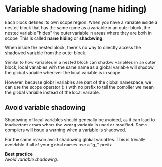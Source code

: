 # Variable shadowing (name hiding)

Each block defines its own scope region. When you have a variable inside a nested block that has the same name as a variable in an outer block, the nested variable "hides" the outer variable in areas where they are both in scope. This is called **name hiding** or **shadowing**.

When inside the nested block, there's no way to directly access the shadowed variable from the outer block.

Similar to how variables in a nested block can shadow variables in an outer block, local variables with the same name as a global variable will shadow the global variable wherever the local variable is in scope.

However, because global variables are part of the global namespace, we can use the scope operator (::) with no prefix to tell the compiler we mean the global variable instead of the local variable.

## Avoid variable shadowing

Shadowing of local variables should generally be avoided, as it can lead to inadvertent errors where the wrong variable is used or modified. Some compilers will issue a warning when a variable is shadowed.

For the same reason avoid shadowing global variables. This is trivially avoidable if all of your global names use a "g_" prefix.

**Best practice**<br/>
_Avoid variable shadowing._
